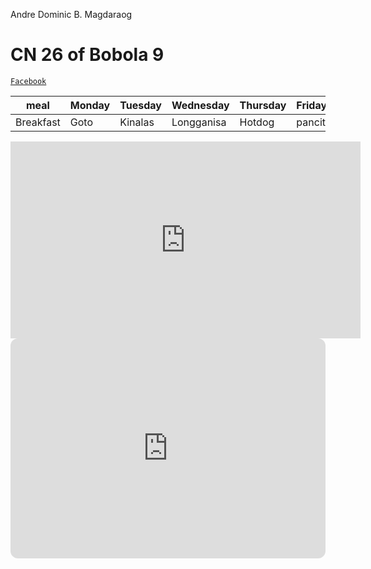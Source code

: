 Andre Dominic B. Magdaraog
# CN 26 of Bobola 9

[`Facebook`](https://www.facebook.com/profile.php?id=100071407076835)

|meal|Monday|Tuesday|Wednesday|Thursday|Friday|
|----|------|-------|---------|--------|------|
|Breakfast|Goto|Kinalas|Longganisa|Hotdog|pancit|

<iframe width="560" height="315" src="https://www.youtube.com/embed/eU9pshEkwVE" title="YouTube video player" frameborder="0" allow="accelerometer; autoplay; clipboard-write; encrypted-media; gyroscope; picture-in-picture; web-share" allowfullscreen></iframe>
<iframe style="border-radius:12px" src="https://open.spotify.com/embed/playlist/3UsDTZmwmWdH9gjKYRVrSG?utm_source=generator" width="100%" height="352" frameBorder="0" allowfullscreen="" allow="autoplay; clipboard-write; encrypted-media; fullscreen; picture-in-picture" loading="lazy"></iframe>
